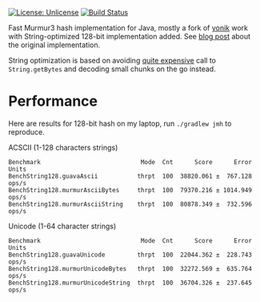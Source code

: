 [![License: Unlicense](https://img.shields.io/badge/license-Unlicense-blue.svg)](http://unlicense.org/)
[![Build Status](https://travis-ci.com/eprst/murmur3.svg?branch=master)](https://travis-ci.com/eprst/murmur3)

Fast Murmur3 hash implementation for Java, mostly a fork of
[yonik](https://github.com/yonik/java_util) work with
String-optimized 128-bit implementation added. See [blog post](http://yonik.com/murmurhash3-for-java/)
about the original implementation.

String optimization is based on avoiding
[quite expensive](http://www.evanjones.ca/software/java-string-encoding-internals.html) call to
`String.getBytes` and decoding small chunks on the go instead.

# Performance
Here are results for 128-bit hash on my laptop, run `./gradlew jmh` to reproduce.

ACSCII (1-128 characters strings)
```
Benchmark                            Mode  Cnt      Score      Error  Units
BenchString128.guavaAscii           thrpt  100  38820.061 ±  767.128  ops/s
BenchString128.murmurAsciiBytes     thrpt  100  79370.216 ± 1014.949  ops/s
BenchString128.murmurAsciiString    thrpt  100  80878.349 ±  732.596  ops/s
```

Unicode (1-64 character strings)
```
Benchmark                            Mode  Cnt      Score      Error  Units
BenchString128.guavaUnicode         thrpt  100  22044.362 ±  228.743  ops/s
BenchString128.murmurUnicodeBytes   thrpt  100  32272.569 ±  635.764  ops/s
BenchString128.murmurUnicodeString  thrpt  100  36704.326 ±  237.645  ops/s
```